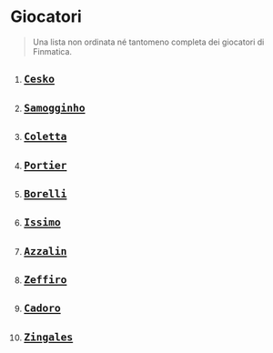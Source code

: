 # Giocatori

> Una lista non ordinata né tantomeno completa dei giocatori di Finmatica.

1. ## [`Cesko`](/players/it/cesko)

2. ## [`Samogginho`](/players/it/samogginho)

3. ## [`Coletta`](/players/it/coletta)

4. ## [`Portier`](/players/it/portier)

5. ## [`Borelli`](/players/it/borelli)

6. ## [`Issimo`](/players/it/issimo)

7. ## [`Azzalin`](/players/it/azzalin)

8. ## [`Zeffiro`](/players/it/zeffiro)

9. ## [`Cadoro`](/players/it/cadoro)

10. ## [`Zingales`](/players/it/zingales)